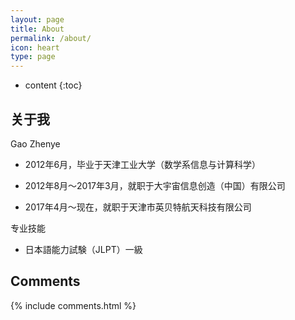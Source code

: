```yaml
---
layout: page
title: About
permalink: /about/
icon: heart
type: page
---
```


* content
{:toc}

## 关于我


Gao Zhenye

* 2012年6月，毕业于天津工业大学（数学系信息与计算科学）

* 2012年8月～2017年3月，就职于大宇宙信息创造（中国）有限公司

* 2017年4月～现在，就职于天津市英贝特航天科技有限公司

专业技能

* 日本語能力試験（JLPT）一級

## Comments

{% include comments.html %}
